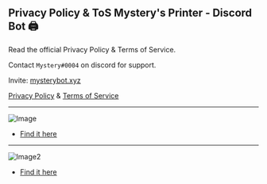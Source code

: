## Privacy Policy & ToS Mystery's Printer - Discord Bot 🖨️
Read the official Privacy Policy & Terms of Service. 

Contact ` Mystery#0004 ` on discord for support.

Invite: [mysterybot.xyz](https://mysterybot.xyz/)

[Privacy Policy](https://github.com/digitalRM/Privacy-Terms/blob/51aae30a8aef6a5d009f6d8b116d26ec1ee77838/PrivacyPolicy.md) & [Terms of Service](https://github.com/digitalRM/Privacy-Terms/blob/51aae30a8aef6a5d009f6d8b116d26ec1ee77838/TermsOfService.md)

___


![Image](https://user-images.githubusercontent.com/70782025/183038955-0c4c3080-d51a-46cc-a547-fdc78d970684.png)
+ [Find it here](https://github.com/digitalRM/Privacy-Terms/blob/51aae30a8aef6a5d009f6d8b116d26ec1ee77838/PrivacyPolicy.md)

---

![Image2](https://user-images.githubusercontent.com/70782025/183058706-170eda42-6c6e-4c87-995c-d3b934f10d2d.png)
+ [Find it here](https://github.com/digitalRM/Privacy-Terms/blob/51aae30a8aef6a5d009f6d8b116d26ec1ee77838/TermsOfService.md)

